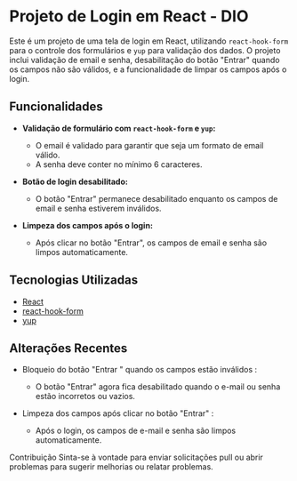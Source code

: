# Projeto de Login em React - DIO

Este é um projeto de uma tela de login em React, utilizando `react-hook-form` para o controle dos formulários e `yup` para validação dos dados. O projeto inclui validação de email e senha, desabilitação do botão "Entrar" quando os campos não são válidos, e a funcionalidade de limpar os campos após o login.

## Funcionalidades

- **Validação de formulário com `react-hook-form` e `yup`:**
  - O email é validado para garantir que seja um formato de email válido.
  - A senha deve conter no mínimo 6 caracteres.

- **Botão de login desabilitado:**
  - O botão "Entrar" permanece desabilitado enquanto os campos de email e senha estiverem inválidos.

- **Limpeza dos campos após o login:**
  - Após clicar no botão "Entrar", os campos de email e senha são limpos automaticamente.

## Tecnologias Utilizadas

- [React](https://reactjs.org/)
- [react-hook-form](https://react-hook-form.com/)
- [yup](https://github.com/jquense/yup)

## Alterações Recentes
- Bloqueio do botão "Entrar " quando os campos estão inválidos :
  - O botão "Entrar" agora fica desabilitado quando o e-mail ou senha estão incorretos ou vazios.

- Limpeza dos campos após clicar no botão "Entrar" :
  - Após o login, os campos de e-mail e senha são limpos automaticamente.

Contribuição
Sinta-se à vontade para enviar solicitações pull ou abrir problemas para sugerir melhorias ou relatar problemas.


